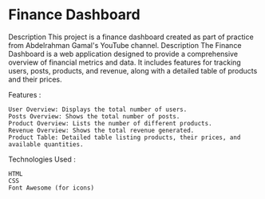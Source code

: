 # Finance Dashboard
Description
This project is a finance dashboard created as part of practice from Abdelrahman Gamal's YouTube channel.
Description
The Finance Dashboard is a web application designed to provide a comprehensive overview of financial metrics and data. It includes features for tracking users, posts, products, and revenue, along with a detailed table of products and their prices.

Features :

    User Overview: Displays the total number of users.
    Posts Overview: Shows the total number of posts.
    Product Overview: Lists the number of different products.
    Revenue Overview: Shows the total revenue generated.
    Product Table: Detailed table listing products, their prices, and available quantities.

Technologies Used :

    HTML
    CSS
    Font Awesome (for icons)


